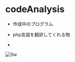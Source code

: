 # codeAnalysis

- 作成中のプログラム
- php言語を翻訳してくれる物

- 
![0w](https://user-images.githubusercontent.com/78200285/219029778-f349870f-3772-4ead-bf24-c2251e274521.png)


